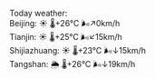 Today weather:  
Beijing: ☀️ 🌡️+26°C 🌬️↗0km/h  
Tianjin: ☀️ 🌡️+25°C 🌬️↙15km/h  
Shijiazhuang: ☀️ 🌡️+23°C 🌬️↓15km/h  
Tangshan: 🌦 🌡️+26°C 🌬️↓19km/h  
